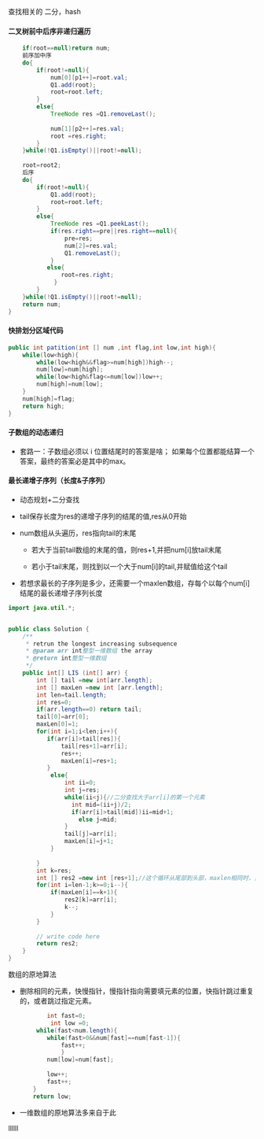 查找相关的 二分，hash



#### 二叉树前中后序非递归遍历

```java
    if(root==null)return num;
    前序加中序
    do{
        if(root!=null){
            num[0][p1++]=root.val;
            Q1.add(root);
            root=root.left;
        }
        else{
            TreeNode res =Q1.removeLast();
            
            num[1][p2++]=res.val;
            root =res.right;
        }
    }while(!Q1.isEmpty()||root!=null);
    
    root=root2;
    后序
    do{
        if(root!=null){
            Q1.add(root);
            root=root.left;
        }
        else{
            TreeNode res =Q1.peekLast();
            if(res.right==pre||res.right==null){
                pre=res;
                num[2]=res.val;
                Q1.removeLast();
            }
           else{
               root=res.right;
             }
        }
    }while(!Q1.isEmpty()||root!=null);
    return num;
}
```



#### 快排划分区域代码

```java
public int patition(int [] num ,int flag,int low,int high){
    while(low<high){
        while(low<high&&flag>=num[high])high--;
        num[low]=num[high];
        while(low<high&flag<=num[low])low++;
        num[high]=num[low];
    }
    num[high]=flag;
    return high;
}
```



#### 子数组的动态递归

* 套路一：子数组必须以 i 位置结尾时的答案是啥；
  如果每个位置都能结算一个答案，最终的答案必是其中的max。



#### 最长递增子序列（长度&子序列）

* 动态规划+二分查找

* tail保存长度为res的递增子序列的结尾的值,res从0开始

* num数组从头遍历，res指向tail的末尾

  * 若大于当前tail数组的末尾的值，则res+1,并把num[i]放tail末尾

  * 若小于tail末尾，则找到以一个大于num[i]的tail,并赋值给这个tail

* 若想求最长的子序列是多少，还需要一个maxlen数组，存每个以每个num[i]结尾的最长递增子序列长度

```java
import java.util.*;


public class Solution {
    /**
     * retrun the longest increasing subsequence
     * @param arr int整型一维数组 the array
     * @return int整型一维数组
     */
    public int[] LIS (int[] arr) {
        int [] tail =new int[arr.length];
        int [] maxLen =new int [arr.length];
        int len=tail.length;
        int res=0;
        if(arr.length==0) return tail;
        tail[0]=arr[0];
        maxLen[0]=1;
        for(int i=1;i<len;i++){
           if(arr[i]>tail[res]){
               tail[res+1]=arr[i];
               res++;
               maxLen[i]=res+1;
           } 
            else{
                int ii=0;
                int j=res;
                while(ii<j){//二分查找大于arr[i]的第一个元素
                  int mid=(ii+j)/2;
                  if(arr[i]>tail[mid])ii=mid+1;
                    else j=mid;
                }
                tail[j]=arr[i];
                maxLen[i]=j+1;
            }
            
        }
        int k=res;
        int [] res2 =new int [res+1];//这个循环从尾部到头部，maxlen相同时，只找相同中，下标最大，这样字典序最小
        for(int i=len-1;k>=0;i--){
            if(maxLen[i]==k+1){
                res2[k]=arr[i];
                k--;
            }
        }
        
        // write code here
        return res2;
    }
}
```





数组的原地算法

* 删除相同的元素，快慢指针，慢指针指向需要填元素的位置，快指针跳过重复的，或者跳过指定元素。

```java
           int fast=0;
            int low =0;
        while(fast<num.length){
           while(fast>0&&num[fast]==num[fast-1]){
               fast++;
               }
           num[low]=num[fast];
           
           low++;
           fast++;
       }
       return low;
```

* 一维数组的原地算法多来自于此

llllll

